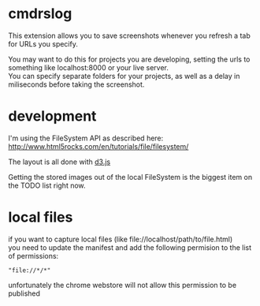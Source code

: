 # cmdrslog
This extension allows you to save screenshots whenever you refresh a tab for URLs you specify.  

You may want to do this for projects you are developing, 
setting the urls to something like localhost:8000 or your live server.   
You can specify separate folders for your projects, 
as well as a delay in miliseconds before taking the screenshot.  


# development
I'm using the FileSystem API as described here:  
http://www.html5rocks.com/en/tutorials/file/filesystem/

The layout is all done with [d3.js](http://d3js.org)

Getting the stored images out of the local FileSystem is the biggest item on the TODO list right now.

# local files
if you want to capture local files (like file://localhost/path/to/file.html)  
you need to update the manifest and add the following permision to the list of permissions:
```
"file://*/*"
```

unfortunately the chrome webstore will not allow this permission to be published

